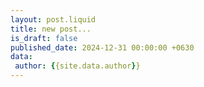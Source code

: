 ```yaml
---
layout: post.liquid
title: new post...
is_draft: false
published_date: 2024-12-31 00:00:00 +0630
data:
 author: {{site.data.author}}
---
```


